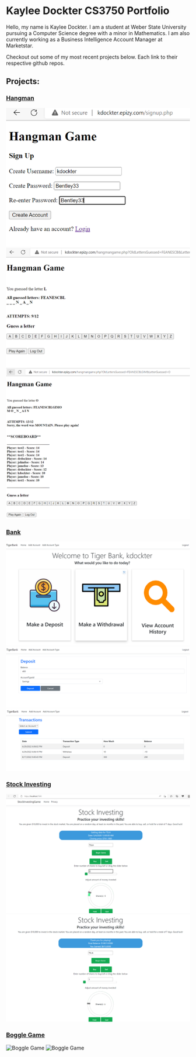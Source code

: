 # Kaylee Dockter CS3750 Portfolio
Hello, my name is Kaylee Dockter. 
I am a student at Weber State University pursuing a Computer Science degree with a minor in Mathematics.
I am also currently working as a Business Intelligence Account Manager at Marketstar.

Checkout out some of my most recent projects below. Each link to their respective github repos.

## Projects:

### [Hangman](https://github.com/kayleedockter/Hangman) 
![Hangman Game](/docs/assets/Hangman1.png)
![Hangman Game](/docs/assets/Hangman2.png)
![Hangman Game](/docs/assets/Hangman3.png)

### [Bank](https://github.com/rflowers45/TigerBanking) 
![Bank](/docs/assets/Bank1.png)
![Bank](/docs/assets/Bank2.png)
![Bank](/docs/assets/Bank3.png)

### [Stock Investing](https://github.com/rflowers45/StockInvestingGame) 
![Stock Game](/docs/assets/Stocks1.png)
![Stock Game](/docs/assets/Stocks2.png)

### [Boggle Game](https://github.com/kayleedockter/BoggleGame) 
![Boggle Game](/docs/assets/Boggle1.png)
![Boggle Game](/docs/assets/Boggle2.png)
